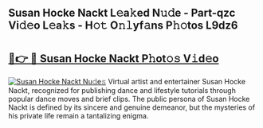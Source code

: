 ## Susan Hocke Nackt L𝚎a𝚔ed N𝚞𝚍e - Part-qzc Vi𝚍𝚎o L𝚎a𝚔s - H𝚘𝚝 O𝚗𝚕yf𝚊ns P𝚑𝚘tos L9dz6

# <h2><a href="http://kf7rp7q.oniu.top/?m=Susan+Hocke+Nackt">🔗👉 🔴 Susan Hocke Nackt P𝚑ot𝚘𝚜 V𝚒d𝚎o</a></h2>

[![Susan Hocke Nackt Nu𝚍e𝚜](https://i.imgur.com/0qMVB7G.gif)](http://kf7rp7q.oniu.top/?m=Susan+Hocke+Nackt)
Virtual artist and entertainer Susan Hocke Nackt, recognized for publishing dance and lifestyle tutorials through popular dance moves and brief clips. The public persona of Susan Hocke Nackt is defined by its sincere and genuine demeanor, but the mysteries of his private life remain a tantalizing enigma.  
